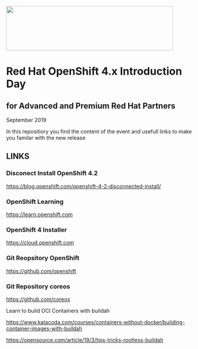 <img src="https://github.com/alfbach/OCPday/blob/master/img.png" width="450" height="120">


# Red Hat OpenShift 4.x Introduction Day
## for Advanced and Premium Red Hat Partners
September 2019

In this repositiory you find the content of the event and usefull links to make you familar with the new release

## LINKS

### Disconect Install OpenShift 4.2

https://blog.openshift.com/openshift-4-2-disconnected-install/

### OpenShift Learning

https://learn.openshift.com

### OpenShift 4 Installer

https://cloud.openshift.com

### Git Reopsitory OpenShift

https://github.com/openshift

### Git Repository coreos

https://github.com/coreos

Learn to build OCI Containers with buildah

https://www.katacoda.com/courses/containers-without-docker/building-container-images-with-buildah

https://opensource.com/article/19/3/tips-tricks-rootless-buildah
